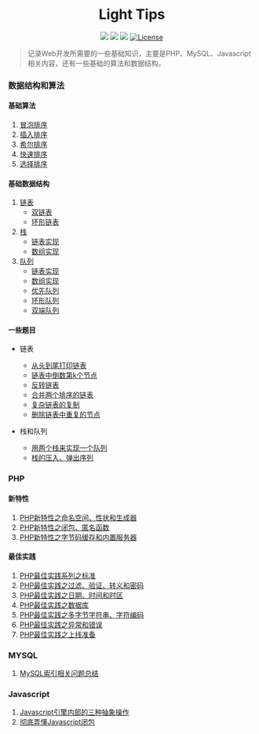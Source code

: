 <h1 align="center">Light Tips</h1>

<p align="center">
<a href="https://github.com/xx19941215/webBlog"><img src="https://img.shields.io/github/forks/xx19941215/webBlog.svg"></a>
<a href="https://github.com/xx19941215/webBlog"><img src="https://img.shields.io/github/stars/xx19941215/webBlog.svg"></a>
<a href="https://github.com/xx19941215/webBlog"><img src="https://img.shields.io/badge/php-7.0%2B-blue.svg""></a>
<a href="https://opensource.org/licenses/MIT"><img src="https://img.shields.io/cocoapods/l/AFNetworking.svg" alt="License"></a>
</p>

> 记录Web开发所需要的一些基础知识，主要是PHP、MySQL、Javascript相关内容，还有一些基础的算法和数据结构。

### 数据结构和算法

#### 基础算法
1. [冒泡排序](https://github.com/xx19941215/webBlog/blob/master/algorithm/sort/bubbleSort/bubbleSort.php)
2. [插入排序](https://github.com/xx19941215/webBlog/blob/master/algorithm/sort/insertSort/insertSort.php)
3. [希尔排序](https://github.com/xx19941215/webBlog/blob/master/algorithm/sort/shellSort/shellSort.php)
4. [快速排序](https://github.com/xx19941215/webBlog/blob/master/algorithm/sort/quickSort/quickSort.php)
5. [选择排序](https://github.com/xx19941215/webBlog/blob/master/algorithm/sort/selectSort/selectSort.php)

#### 基础数据结构

1. [链表](https://github.com/xx19941215/webBlog/blob/master/dataStructure/LinkedList/LinkedList.php)
   - [双链表](https://github.com/xx19941215/webBlog/blob/master/dataStructure/DoubleLinkedList/DoubleLinkedList.php)
   - [环形链表](https://github.com/xx19941215/webBlog/blob/master/dataStructure/CircularLinkedList/CircularLinkedList.php)
2. [栈](https://github.com/xx19941215/webBlog/blob/master/dataStructure/Stack/StackInterface.php)
   - [链表实现](https://github.com/xx19941215/webBlog/blob/master/dataStructure/Stack/LinkedListStack.php)
   - [数组实现](https://github.com/xx19941215/webBlog/blob/master/dataStructure/Stack/ArrStack.php)
3. [队列](https://github.com/xx19941215/webBlog/blob/master/dataStructure/Queue/QueueInterface.php)
   - [链表实现](https://github.com/xx19941215/webBlog/blob/master/dataStructure/Queue/LinkedListQueue.php)
   - [数组实现](https://github.com/xx19941215/webBlog/blob/master/dataStructure/Queue/ArrQueue.php)
   - [优先队列](https://github.com/xx19941215/webBlog/blob/master/dataStructure/Queue/LinkedListPriorityQueue.php)
   - [环形队列](https://github.com/xx19941215/webBlog/blob/master/dataStructure/Queue/CircularQueue.php)
   - [双端队列](https://github.com/xx19941215/webBlog/blob/master/dataStructure/Queue/LinkedListDeQueue.php)   
   
#### 一些题目

- 链表
  - [从头到尾打印链表](https://github.com/xx19941215/webBlog/blob/master/offer/LinkedList/1.php)
  - [链表中倒数第k个节点](https://github.com/xx19941215/webBlog/blob/master/offer/LinkedList/2.php)
  - [反转链表](https://github.com/xx19941215/webBlog/blob/master/offer/LinkedList/3.php)
  - [合并两个排序的链表](https://github.com/xx19941215/webBlog/blob/master/offer/LinkedList/4.php)
  - [复杂链表的复制](https://github.com/xx19941215/webBlog/blob/master/offer/LinkedList/5.php)
  - [删除链表中重复的节点](https://github.com/xx19941215/webBlog/blob/master/offer/LinkedList/6.php)
  
- 栈和队列 
  - [用两个栈来实现一个队列](https://github.com/xx19941215/webBlog/blob/master/offer/Stack&Queue/1.php)
  - [栈的压入、弹出序列](https://github.com/xx19941215/webBlog/blob/master/offer/Stack&Queue/2.php)


### PHP

#### 新特性
1. [PHP新特性之命名空间、性状和生成器](https://github.com/xx19941215/webBlog/issues/1)
2. [PHP新特性之闭包、匿名函数](https://github.com/xx19941215/webBlog/issues/2)
3. [PHP新特性之字节码缓存和内置服务器](https://github.com/xx19941215/webBlog/issues/3)

#### 最佳实践

1. [PHP最佳实践系列之标准](https://github.com/xx19941215/webBlog/issues/4)
2. [PHP最佳实践之过滤、验证、转义和密码](https://github.com/xx19941215/webBlog/issues/5)
3. [PHP最佳实践之日期、时间和时区](https://github.com/xx19941215/webBlog/issues/6)
4. [PHP最佳实践之数据库](https://github.com/xx19941215/webBlog/issues/7)
5. [PHP最佳实践之多字节字符串、字符编码](https://github.com/xx19941215/webBlog/issues/8)
6. [PHP最佳实践之异常和错误](https://github.com/xx19941215/webBlog/issues/11)
7. [PHP最佳实践之上线准备](https://github.com/xx19941215/webBlog/issues/12)

### MYSQL
1. [MySQL索引相关问题总结](https://github.com/xx19941215/webBlog/issues/13)

### Javascript
1. [Javascript引擎内部的三种抽象操作](https://github.com/xx19941215/webBlog/issues/9)
2. [彻底弄懂Javascript闭包](https://github.com/xx19941215/webBlog/issues/10)